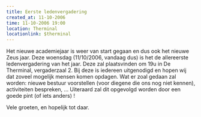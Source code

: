 ```yaml
---
title: Eerste ledenvergadering
created_at: 11-10-2006
time: 11-10-2006 19:00
location: Therminal
locationlink: $therminal
---
```


Het nieuwe academiejaar is weer van start gegaan en dus ook het nieuwe Zeus jaar. Deze woensdag (11/10/2006, vandaag dus) is het de allereerste ledenvergadering van het jaar. Deze zal plaatsvinden om 19u in De Therminal, vergaderzaal 2. Bij deze is iedereen uitgenodigd en hopen wij dat zoveel mogelijk mensen komen opdagen.
Wat er zoal gedaan zal worden: nieuwe bestuur voorstellen (voor diegene die ons nog niet kennen), activiteiten bespreken, ... Uiteraard zal dit opgevolgd worden door een goede pint (of iets anders) !

Vele groeten, en hopelijk tot daar.
